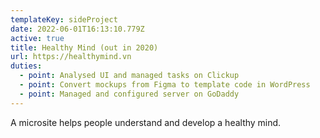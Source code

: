 ```yaml
---
templateKey: sideProject
date: 2022-06-01T16:13:10.779Z
active: true
title: Healthy Mind (out in 2020)
url: https://healthymind.vn
duties:
  - point: Analysed UI and managed tasks on Clickup
  - point: Convert mockups from Figma to template code in WordPress
  - point: Managed and configured server on GoDaddy
---
```

A microsite helps people understand and develop a healthy mind.